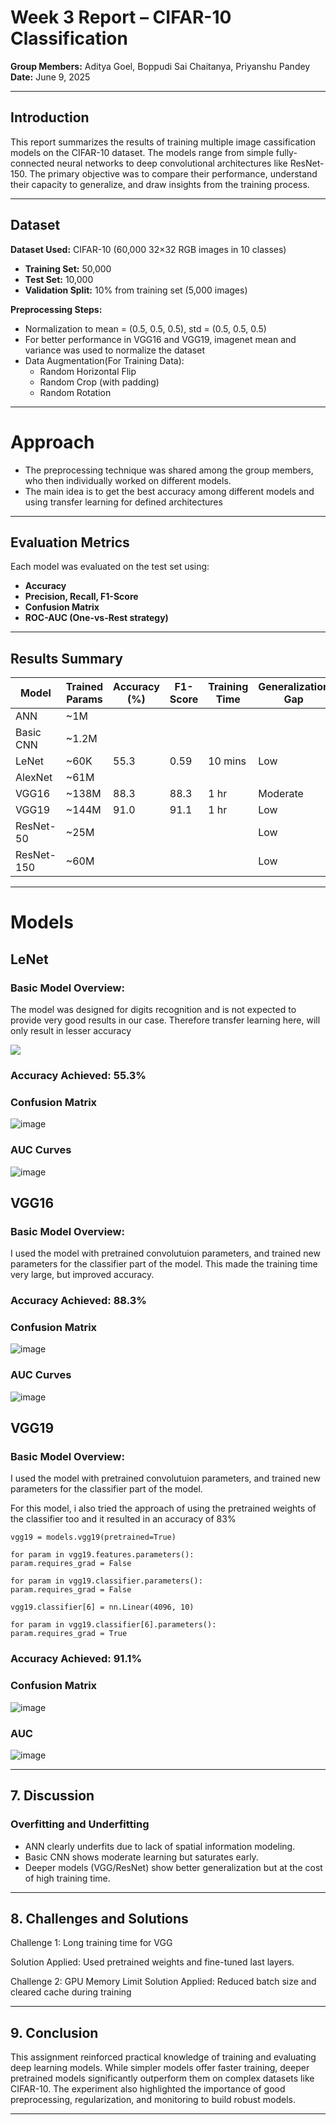 # Week 3 Report – CIFAR-10 Classification  

  
**Group Members:** Aditya Goel, Boppudi Sai Chaitanya, Priyanshu Pandey 
**Date:** June 9, 2025  

---

## Introduction  
This report summarizes the results of training multiple image cassification models on the CIFAR-10 dataset. The models range from simple fully-connected neural networks to deep convolutional architectures like ResNet-150. The primary objective was to compare their performance, understand their capacity to generalize, and draw insights from the training process.

---

## Dataset  

**Dataset Used:** CIFAR-10 (60,000 32×32 RGB images in 10 classes)  
- **Training Set:** 50,000  
- **Test Set:** 10,000  
- **Validation Split:** 10% from training set (5,000 images)  

**Preprocessing Steps:**  
- Normalization to mean = (0.5, 0.5, 0.5), std = (0.5, 0.5, 0.5)
- For better performance in VGG16 and VGG19, imagenet mean and variance was used to normalize the dataset
- Data Augmentation(For Training Data):
  - Random Horizontal Flip  
  - Random Crop (with padding)  
  - Random Rotation  

---
# Approach

- The preprocessing technique was shared among the group members, who then individually worked on different models.
- The main idea is to get the best accuracy among different models and using transfer learning for defined architectures



---

## Evaluation Metrics  

Each model was evaluated on the test set using:  
- **Accuracy**  
- **Precision, Recall, F1-Score**  
- **Confusion Matrix**  
- **ROC-AUC (One-vs-Rest strategy)**

---

## Results Summary  

| Model      | Trained Params | Accuracy (%) | F1-Score | Training Time | Generalization Gap |
| ---------- | -------------- | ------------ | -------- | ------------- | ------------------ |
| ANN        | ~1M            |              |          |               |                    |
| Basic CNN  | ~1.2M          |              |          |               |                    |
| LeNet      | ~60K           | 55.3         | 0.59     | 10 mins       | Low                |
| AlexNet    | ~61M           |              |          |               |                    |
| VGG16      | ~138M          | 88.3         | 88.3     | 1 hr          | Moderate           |
| VGG19      | ~144M          | 91.0         | 91.1     | 1 hr          | Low                |
| ResNet-50  | ~25M           |              |          |               | Low                |
| ResNet-150 | ~60M           |              |          |               | Low                |


---

# Models

## **LeNet**

### Basic Model Overview:

The model was designed for digits recognition and is not expected to provide very good results in our case. Therefore transfer learning here, will only result in lesser accuracy

**![](https://lh7-rt.googleusercontent.com/docsz/AD_4nXfI02oJXugfWWFr6kHWIhilIZeZEUu3U-YshkHKpkvXHcDfOcnwaG7QK7SP_8NskXio6SkZuED7nfJQu-A-losRZ_wuYf6uGXDy01YawgtPoQtnMtCwPrIo8Jb3CCs6EuNT6QcFyQ?key=LzzI9D8axshoLbbyeWIidw)**

### Accuracy Achieved: 55.3%

### Confusion Matrix 
 
![image](/week3/img/lenet/lenet_cm.png)

### AUC Curves

![image](/week3/img/lenet/roc.png)

## **VGG16**

### Basic Model Overview:

I used the model with pretrained convolutuion parameters, and trained new parameters for the classifier part of the model. This made the training time very large, but improved accuracy.



### Accuracy Achieved: 88.3%

### Confusion Matrix 

![image](img/vgg16/cm.png)

### AUC Curves

![image](img/vgg16/roc.png)

## **VGG19**

### Basic Model Overview:

I used the model with pretrained convolutuion parameters, and trained new parameters for the classifier part of the model.

For this model, i also tried the approach of using the pretrained weights of the classifier too and it resulted in an accuracy of 83%

```
vgg19 = models.vgg19(pretrained=True)

for param in vgg19.features.parameters():
param.requires_grad = False

for param in vgg19.classifier.parameters():
param.requires_grad = False

vgg19.classifier[6] = nn.Linear(4096, 10)

for param in vgg19.classifier[6].parameters():
param.requires_grad = True
```

### Accuracy Achieved: 91.1%

### Confusion Matrix 

![image](img/vgg16/rcm.png)

### AUC

![image](img/vgg16/roc.png)

---

## 7. Discussion  
### Overfitting and Underfitting  
- ANN clearly underfits due to lack of spatial information modeling.  
- Basic CNN shows moderate learning but saturates early.  
- Deeper models (VGG/ResNet) show better generalization but at the cost of high training time.



---

## 8. Challenges and Solutions  


Challenge 1: Long training time for VGG

Solution Applied: Used pretrained weights and fine-tuned last layers.

Challenge 2: GPU Memory Limit
Solution Applied: Reduced batch size and cleared cache during training

---

## 9. Conclusion  
This assignment reinforced practical knowledge of training and evaluating deep learning models. While simpler models offer faster training, deeper pretrained models significantly outperform them on complex datasets like CIFAR-10. The experiment also highlighted the importance of good preprocessing, regularization, and monitoring to build robust models.

---
